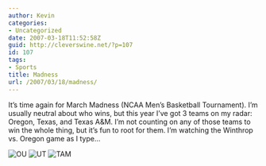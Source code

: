 ```yaml
---
author: Kevin
categories:
- Uncategorized
date: 2007-03-18T11:52:58Z
guid: http://cleverswine.net/?p=107
id: 107
tags:
- Sports
title: Madness
url: /2007/03/18/madness/
---
```


It&#8217;s time again for March Madness (NCAA Men&#8217;s Basketball Tournament). I&#8217;m usually neutral about who wins, but this year I&#8217;ve got 3 teams on my radar: Oregon, Texas, and Texas A&#038;M. I&#8217;m not counting on any of those teams to win the whole thing, but it&#8217;s fun to root for them. I&#8217;m watching the Winthrop vs. Oregon game as I type&#8230;
  
<img id="image104" src="https://i2.wp.com/blog.cleverswine.net/wp-content/uploads/2007/03/or.gif?w=840" alt="OU" data-recalc-dims="1" />&nbsp;<img id="image105" src="https://i2.wp.com/blog.cleverswine.net/wp-content/uploads/2007/03/tx.gif?w=840" alt="UT" data-recalc-dims="1" />&nbsp;<img id="image106" src="https://i1.wp.com/blog.cleverswine.net/wp-content/uploads/2007/03/txam.gif?w=840" alt="TAM" data-recalc-dims="1" />
